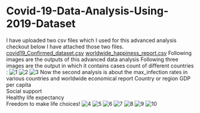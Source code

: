 # Covid-19-Data-Analysis-Using-2019-Dataset
I have uploaded two csv files which I used for this  advanced analysis checkout below I have attached those two files.
[covid19_Confirmed_dataset.csv](https://github.com/GeethikaIOS/Covid-19-Data-Analysis-Using-2019-Dataset/files/11264605/covid19_Confirmed_dataset.csv)
[worldwide_happiness_report.csv](https://github.com/GeethikaIOS/Covid-19-Data-Analysis-Using-2019-Dataset/files/11264606/worldwide_happiness_report.csv)
Following images are the outputs of this advanced data analysis
Following three images are the output in which it contains cases count of different countries :
![1](https://user-images.githubusercontent.com/131009473/232856948-e1a9e5c5-f20e-44ae-83fd-bc6431d24139.png)
![2](https://user-images.githubusercontent.com/131009473/232856958-e5a6af05-34b8-4712-926d-7f40d9d25d0b.png)
![3](https://user-images.githubusercontent.com/131009473/232856974-25616aa8-4afc-4890-99db-f2ef4d5df9a5.png)
Now the second analysis is about the max_infection rates in various countries and worldwide economical report
	Country or region
  GDP  per capita	
  Social support	
  Healthy life expectancy	
  Freedom to make life choices!
  ![4](https://user-images.githubusercontent.com/131009473/232858582-eae4f20f-e089-48a7-90fb-e59211439da1.png)
![5](https://user-images.githubusercontent.com/131009473/232858645-ce880720-42e6-453c-b944-20d114e6aff6.png)
![6](https://user-images.githubusercontent.com/131009473/232858659-e18c53ba-62ef-4c0d-a20c-6879985b193f.png)
![7](https://user-images.githubusercontent.com/131009473/232858673-20ebfbf4-3154-42c7-b8ef-d9e9970eacc4.png)
![8](https://user-images.githubusercontent.com/131009473/232858696-dcc6f5f5-4016-4d43-a88e-48b245dd0941.png)
![9](https://user-images.githubusercontent.com/131009473/232858716-8307d315-c1ac-4fc5-aa9b-74ae53267c01.png)
![10](https://user-images.githubusercontent.com/131009473/232858723-a9d0b25d-fdae-449f-b8fc-338a5e57b407.png)
